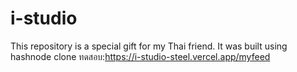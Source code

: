 # i-studio
This repository is a special gift for my Thai friend. It was built using hashnode clone
ทดสอบ:https://i-studio-steel.vercel.app/myfeed
